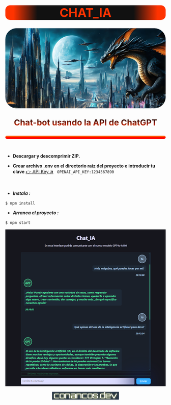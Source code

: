 <div align="center">

<h1 style="font-size:38px; background:linear-gradient(90deg, #f30 5%, #111 20% 80%, #f30 95%);color:#f30;border-radius:15px">CHAT_IA</h1>

<img alt="img portada" src="./public/assets/CHAT-IA-portada.png" style="border-radius: 35px">

<p style="font-size:26px; background:linear-gradient(180deg, #000 5%, #f30);-webkit-background-clip:text;color:transparent;);font-weight:bold">Chat-bot usando la API de ChatGPT</p>

<hr style="background:#f50;height:5px;border-bottom: 5px solid #f00;border-radius:25px">

<br>

</div>


- **Descargar y descomprimir ZIP.**

- **Crear archivo **.env** en el directorio raiz del proyecto e introducir tu clave** [👉 API Key **↗**](https://platform.openai.com/settings/profile?tab=api-keys) &nbsp; `OPENAI_API_KEY:1234567890`

<br>

- _**Instala :**_
```
$ npm install
```

- _**Arranca el proyecto :**_
```
$ npm start
```

<div align="center">

<img alt="ventana chat bot" src="./public/assets/ventana-chat-bot.png">

<br>

[![Logo conancos.dev](./public/assets/logo-conancos.png)](https://conancos.dev/portfolio)

</div>